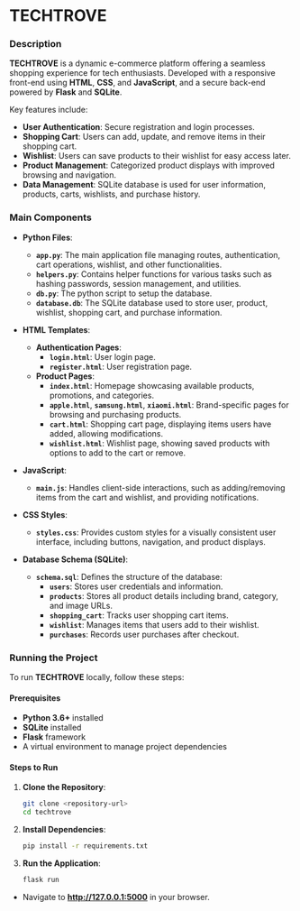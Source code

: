 # TECHTROVE

### Description
**TECHTROVE** is a dynamic e-commerce platform offering a seamless shopping experience for tech enthusiasts. Developed with a responsive front-end using **HTML**, **CSS**, and **JavaScript**, and a secure back-end powered by **Flask** and **SQLite**.

Key features include:
- **User Authentication**: Secure registration and login processes.
- **Shopping Cart**: Users can add, update, and remove items in their shopping cart.
- **Wishlist**: Users can save products to their wishlist for easy access later.
- **Product Management**: Categorized product displays with improved browsing and navigation.
- **Data Management**: SQLite database is used for user information, products, carts, wishlists, and purchase history.

### Main Components

- **Python Files**:
  - **`app.py`**: The main application file managing routes, authentication, cart operations, wishlist, and other functionalities.
  - **`helpers.py`**: Contains helper functions for various tasks such as hashing passwords, session management, and utilities.
  - **`db.py`**: The python script to setup the database.
  - **`database.db`**: The SQLite database used to store user, product, wishlist, shopping cart, and purchase information.

- **HTML Templates**:
  - **Authentication Pages**:
    - **`login.html`**: User login page.
    - **`register.html`**: User registration page.
  - **Product Pages**:
    - **`index.html`**: Homepage showcasing available products, promotions, and categories.
    - **`apple.html`**, **`samsung.html`**, **`xiaomi.html`**: Brand-specific pages for browsing and purchasing products.
    - **`cart.html`**: Shopping cart page, displaying items users have added, allowing modifications.
    - **`wishlist.html`**: Wishlist page, showing saved products with options to add to the cart or remove.
  
- **JavaScript**:
  - **`main.js`**: Handles client-side interactions, such as adding/removing items from the cart and wishlist, and providing notifications.

- **CSS Styles**:
  - **`styles.css`**: Provides custom styles for a visually consistent user interface, including buttons, navigation, and product displays.

- **Database Schema (SQLite)**:
  - **`schema.sql`**: Defines the structure of the database:
    - **`users`**: Stores user credentials and information.
    - **`products`**: Stores all product details including brand, category, and image URLs.
    - **`shopping_cart`**: Tracks user shopping cart items.
    - **`wishlist`**: Manages items that users add to their wishlist.
    - **`purchases`**: Records user purchases after checkout.

### Running the Project
To run **TECHTROVE** locally, follow these steps:

#### Prerequisites
- **Python 3.6+** installed
- **SQLite** installed
- **Flask** framework
- A virtual environment to manage project dependencies

#### Steps to Run

1. **Clone the Repository**:
   ```bash
   git clone <repository-url>
   cd techtrove
2. **Install Dependencies**:
   ```bash
   pip install -r requirements.txt
3. **Run the Application**:
   ```bash
   flask run
- Navigate to **http://127.0.0.1:5000** in your browser.

